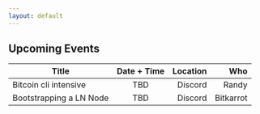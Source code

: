 ```yaml
---
layout: default
---
```


## Upcoming Events

| Title                   | Date + Time         | Location   | Who           |
|-------------------------|:-------------------:|-----------:| -------------:|
| Bitcoin cli intensive   |  TBD               |  Discord   | Randy         | 
| Bootstrapping a LN Node |  TBD               |  Discord   | Bitkarrot     | 
